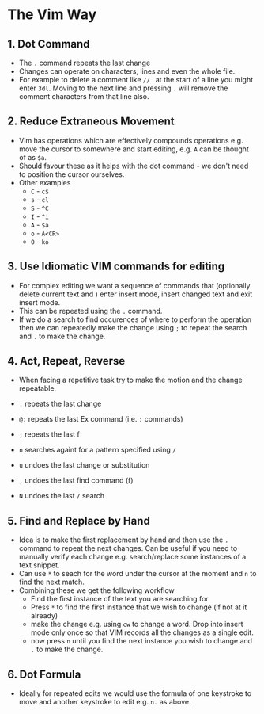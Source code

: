 # The Vim Way

## 1. Dot Command

* The `.` command repeats the last change
* Changes can operate on characters, lines and even the whole file.
* For example to delete a comment like `// ` at the start of a line you might enter `3dl`. Moving to the next line and pressing `.` will remove the comment characters from that line also.

## 2. Reduce Extraneous Movement

* Vim has operations which are effectively compounds operations e.g. move the cursor to somewhere and start editing, e.g. `A` can be thought of as `$a`.
* Should favour these as it helps with the dot command - we don't need to position the cursor ourselves.
* Other examples
    - `C` - `c$`
    - `s` - `cl`
    - `S` - `^C`
    - `I` - `^i`
    - `A` - `$a`
    - `o` - `A<CR>`
    - `O` - `ko`

## 3. Use Idiomatic VIM commands for editing

* For complex editing we want a sequence of commands that (optionally delete current text and ) enter insert mode, insert changed text and exit insert mode.
* This can be repeated using the `.` command.
* If we do a search to find occurences of where to perform the operation then we can repeatedly make the change using `;` to repeat the search and `.` to make the change.

## 4. Act, Repeat, Reverse

* When facing a repetitive task try to make the motion and the change repeatable.
* `.` repeats the last change
* `@:` repeats the last Ex command (i.e. `:` commands)
* `;` repeats the last f<char>
* `n` searches againt for a pattern specified using `/`

* `u` undoes the last change or substitution
* `,` undoes the last find command (f<char>)
* `N` undoes the last `/` search

## 5. Find and Replace by Hand

* Idea is to make the first replacement by hand and then use the `.` command to repeat the next changes. Can be useful if you need to manually verify each change e.g. search/replace some instances of a text snippet.
* Can use `*` to seach for the word under the cursor at the moment and `n` to find the next match.
* Combining these we get the following workflow
    - Find the first instance of the text you are searching for
    - Press `*` to find the first instance that we wish to change (if not at it already)
    - make the change e.g. using `cw` to change a word. Drop into insert mode only once so that VIM records all the changes as a single edit.
    - now press `n` until you find the next instance you wish to change and `.` to make the change.

## 6. Dot Formula

* Ideally for repeated edits we would use the formula of one keystroke to move and another keystroke to edit e.g. `n.` as above.


